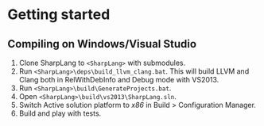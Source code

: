 # Getting started

## Compiling on Windows/Visual Studio

1. Clone SharpLang to `<SharpLang>` with submodules.
2. Run `<SharpLang>\deps\build_llvm_clang.bat`. This will build LLVM and Clang both in RelWithDebInfo and Debug mode with VS2013.
3. Run `<SharpLang>\build\GenerateProjects.bat`.
4. Open `<SharpLang>\build\vs2013\SharpLang.sln`.
5. Switch Active solution platform to *x86* in Build > Configuration Manager.
6. Build and play with tests.
